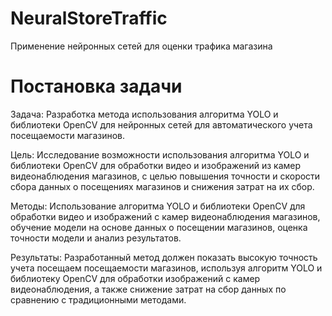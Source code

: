 # NeuralStoreTraffic
Применение нейронных сетей для оценки трафика магазина

# Постановка задачи
Задача: Разработка метода использования алгоритма YOLO и библиотеки OpenCV для нейронных сетей для автоматического учета посещаемости магазинов.

Цель: Исследование возможности использования алгоритма YOLO и библиотеки OpenCV для обработки видео и изображений из камер видеонаблюдения магазинов, с целью повышения точности и скорости сбора данных о посещениях магазинов и снижения затрат на их сбор.

Методы: Использование алгоритма YOLO и библиотеки OpenCV для обработки видео и изображений с камер видеонаблюдения магазинов, обучение модели на основе данных о посещении магазинов, оценка точности модели и анализ результатов.

Результаты: Разработанный метод должен показать высокую точность учета посещаем посещаемости магазинов, используя алгоритм YOLO и библиотеку OpenCV для обработки изображений с камер видеонаблюдения, а также снижение затрат на сбор данных по сравнению с традиционными методами. 
